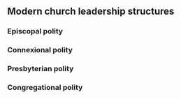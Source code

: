 ## Modern church leadership structures

### Episcopal polity

### Connexional polity

### Presbyterian polity

### Congregational polity
